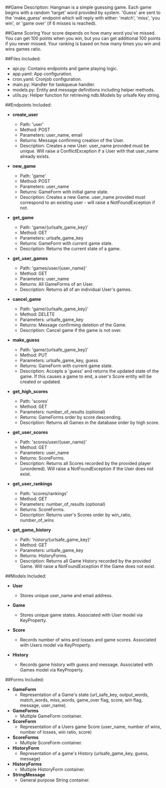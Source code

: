 ##Game Description:
Hangman is a simple guessing game. Each game begins with a random 'target'
word provided by system. 'Guess' are sent to the 'make_guess' endpoint which will reply
with either: 'match', 'miss', 'you win', or 'game over' (if 6 misses is reached).

##Game Scoring
Your score depends on how many word you've missed. You can get 100 points when you
win, but you can get additional 100 points if you never missed. Your ranking is based
on how many times you win and wins games ratio.

##Files Included:
 - api.py: Contains endpoints and game playing logic.
 - app.yaml: App configuration.
 - cron.yaml: Cronjob configuration.
 - main.py: Handler for taskqueue handler.
 - models.py: Entity and message definitions including helper methods.
 - utils.py: Helper function for retrieving ndb.Models by urlsafe Key string.

##Endpoints Included:
 - **create_user**
    - Path: 'user'
    - Method: POST
    - Parameters: user_name, email
    - Returns: Message confirming creation of the User.
    - Description: Creates a new User. user_name provided must be unique. Will
    raise a ConflictException if a User with that user_name already exists.

 - **new_game**
    - Path: 'game'
    - Method: POST
    - Parameters: user_name
    - Returns: GameForm with initial game state.
    - Description: Creates a new Game. user_name provided must correspond to an
    existing user - will raise a NotFoundException if not.

 - **get_game**
    - Path: 'game/{urlsafe_game_key}'
    - Method: GET
    - Parameters: urlsafe_game_key
    - Returns: GameForm with current game state.
    - Description: Returns the current state of a game.

 - **get_user_games**
    - Path: 'games/user/{user_name}'
    - Method: GET
    - Parameters: user_name
    - Returns: All GameForms of an User.
    - Description: Returns all of an individual User's games.

 - **cancel_game**
    - Path: 'game/{urlsafe_game_key}'
    - Method: DELETE
    - Parameters: urlsafe_game_key
    - Returns: Message confirming deletion of the Game.
    - Description: Cancel game if the game is not over.

 - **make_guess**
    - Path: 'game/{urlsafe_game_key}'
    - Method: PUT
    - Parameters: urlsafe_game_key, guess
    - Returns: GameForm with current game state.
    - Description: Accepts a 'guess' and returns the updated state of the game.
    If this causes a game to end, a user's Score entity will be created or updated.

 - **get_high_scores**
    - Path: 'scores'
    - Method: GET
    - Parameters: number_of_results (optional)
    - Returns: GameForms order by score descending.
    - Description: Returns all Games in the database order by high score.

 - **get_user_scores**
    - Path: 'scores/user/{user_name}'
    - Method: GET
    - Parameters: user_name
    - Returns: ScoreForms.
    - Description: Returns all Scores recorded by the provided player (unordered).
    Will raise a NotFoundException if the User does not exist.

 - **get_user_rankings**
    - Path: 'scores/rankings'
    - Method: GET
    - Parameters: number_of_results (optional)
    - Returns: ScoreForms.
    - Description: Returns user's Scores order by win_ratio, number_of_wins

 - **get_game_history**
    - Path: 'history/{urlsafe_game_key}'
    - Method: GET
    - Parameters: urlsafe_game_key
    - Returns: HistoryForms.
    - Description: Returns all Game History recorded by the provided Game.
    Will raise a NotFoundException if the Game does not exist.

##Models Included:
 - **User**
    - Stores unique user_name and email address.

 - **Game**
    - Stores unique game states. Associated with User model via KeyProperty.

 - **Score**
    - Records number of wins and losses and game scores. Associated with Users
    model via KeyProperty.

 - **History**
    - Records game history with guess and message. Associated with Games model
    via KeyProperty.

##Forms Included:
 - **GameForm**
    - Representation of a Game's state (url_safe_key, output_words, match_words,
    miss_words, game_over flag, score, win flag, message, user_name).
 - **GameForms**
    - Multiple GameForm container.
 - **ScoreForm**
    - Representation of a Users game Score (user_name, number of wins,
    number of losses, win ratio, score)
 - **ScoreForms**
    - Multiple ScoreForm container.
 - **HistoryForm**
    - Representation of a game's History (urlsafe_game_key, guess, message)
 - **HistoryForms**
    - Multiple HistoryForm container.
 - **StringMessage**
    - General purpose String container.
